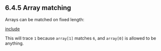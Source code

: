 ## 6.4.5 Array matching

Arrays can be matched on fixed length:

[include](assets/PatternMatching.hx)

This will trace `1` because `array[1]` matches `6`, and `array[0]` is allowed to be anything.
